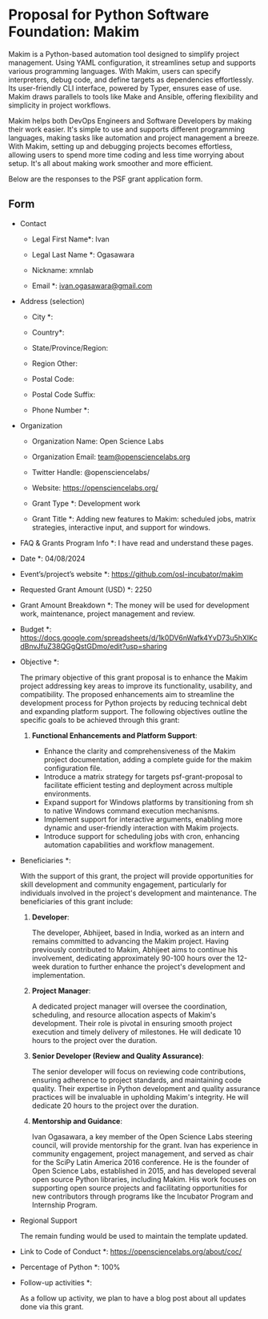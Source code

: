 # Proposal for Python Software Foundation: Makim

Makim is a Python-based automation tool designed to simplify project 
management. Using YAML configuration, it streamlines setup and supports various 
programming languages. With Makim, users can specify interpreters, debug code, 
and define targets as dependencies effortlessly. Its user-friendly CLI 
interface, powered by Typer, ensures ease of use. Makim draws parallels to 
tools like Make and Ansible, offering flexibility and simplicity in project 
workflows.

Makim helps both DevOps Engineers and Software Developers by making their work 
easier. It's simple to use and supports different programming languages, making 
tasks like automation and project management a breeze. With Makim, setting up 
and debugging projects becomes effortless, allowing users to spend more time 
coding and less time worrying about setup. It's all about making work smoother 
and more efficient.

Below are the responses to the PSF grant application form.

## Form

- Contact

   - Legal First Name*: Ivan

  - Legal Last Name *: Ogasawara

  - Nickname: xmnlab

  - Email *: ivan.ogasawara@gmail.com

- Address (selection)

  - City *:

  - Country*:

  - State/Province/Region:

  - Region Other:

  - Postal Code:

  - Postal Code Suffix:

  - Phone Number *:

- Organization
  
  - Organization Name: Open Science Labs

  - Organization Email: team@opensciencelabs.org

  - Twitter Handle: @opensciencelabs/

  - Website: https://opensciencelabs.org/

  - Grant Type *: Development work

  - Grant Title *: Adding new features to Makim: scheduled jobs, matrix
  strategies, interactive input, and support for windows.

- FAQ & Grants Program Info *: I have read and understand these pages.

- Date *: 04/08/2024

- Event’s/project’s website *: https://github.com/osl-incubator/makim

- Requested Grant Amount (USD) *: 2250

- Grant Amount Breakdown *: The money will be used for development work,
  maintenance, project management and review.

- Budget *: 
https://docs.google.com/spreadsheets/d/1k0DV6nWafk4YvD73u5hXIKcdBnvJfuZ38QGgQstGDmo/edit?usp=sharing

- Objective *:

  The primary objective of this grant proposal is to enhance the Makim project 
  addressing key areas to improve its functionality, usability, and 
  compatibility. The proposed enhancements aim to streamline the development 
  process for Python projects by reducing technical debt and expanding platform 
  support. The following objectives outline the specific goals to be achieved 
  through this grant:

  1. **Functional Enhancements and Platform Support**:
        
        * Enhance the clarity and comprehensiveness of the Makim project 
        documentation, adding a complete guide for the makim configuration file.
        * Introduce a matrix strategy for targets psf-grant-proposal to 
        facilitate efficient testing and deployment across multiple 
        environments.
        * Expand support for Windows platforms by transitioning from sh to 
        native Windows command execution mechanisms.
        * Implement support for interactive arguments, enabling more dynamic 
        and user-friendly interaction with Makim projects.
        * Introduce support for scheduling jobs with cron, enhancing automation 
        capabilities and workflow management.

- Beneficiaries *:

  With the support of this grant, the project will provide opportunities for 
  skill development and community engagement, particularly for individuals 
  involved in the project's development and maintenance. The beneficiaries of 
  this grant include:

  1. **Developer**:

      The developer, Abhijeet, based in India, worked as an intern and remains
      committed to advancing the Makim project. Having previously contributed
      to Makim, Abhijeet aims to continue his involvement, dedicating
      approximately 90-100 hours over the 12-week duration to further enhance
      the project's development and implementation.

  2. **Project Manager**:

      A dedicated project manager will oversee the coordination, scheduling, 
      and resource allocation aspects of Makim's development. Their role is 
      pivotal in ensuring smooth project execution and timely delivery of 
      milestones. He will dedicate 10 hours to the project over the duration.

  3. **Senior Developer (Review and Quality Assurance)**:

      The senior developer will focus on reviewing code contributions, 
      ensuring   adherence to project standards, and maintaining code quality. 
      Their expertise in Python development and quality assurance practices 
      will be invaluable in upholding Makim's integrity. He will dedicate 20 
      hours to the project over the duration.

  3. **Mentorship and Guidance**:

      Ivan Ogasawara, a key member of the Open Science Labs steering council, 
      will provide mentorship for the grant. Ivan has experience in community 
      engagement, project management, and served as chair for the SciPy Latin 
      America 2016 conference. He is the founder of Open Science Labs, 
      established in 2015, and has developed several open source Python 
      libraries, including Makim. His work focuses on supporting open source 
      projects and facilitating opportunities for new contributors through 
      programs like the Incubator Program and Internship Program.

- Regional Support

    The remain funding would be used to maintain the template updated.

- Link to Code of Conduct *:
  https://opensciencelabs.org/about/coc/

- Percentage of Python *: 100%

- Follow-up activities *:

    As a follow up activity, we plan to have a blog post about all updates done
    via this grant.
